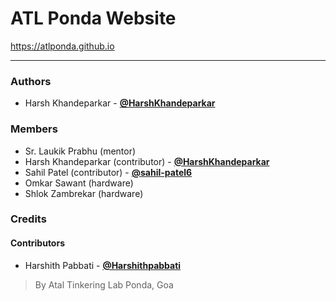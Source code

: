 # ATL Ponda Website
https://atlponda.github.io

****

### Authors

- Harsh Khandeparkar - [**@HarshKhandeparkar**](https://github.com/HarshKhandeparkar)

### Members
- Sr. Laukik Prabhu (mentor)
- Harsh Khandeparkar (contributor) - [**@HarshKhandeparkar**](https://github.com/HarshKhandeparkar)
- Sahil Patel (contributor) - [**@sahil-patel6**](https://github.com/sahil-patel6)
- Omkar Sawant (hardware)
- Shlok Zambrekar (hardware)

### Credits

#### Contributors
- Harshith Pabbati - [**@Harshithpabbati**](https://github.com/Harshithpabbati)

> By Atal Tinkering Lab Ponda, Goa
